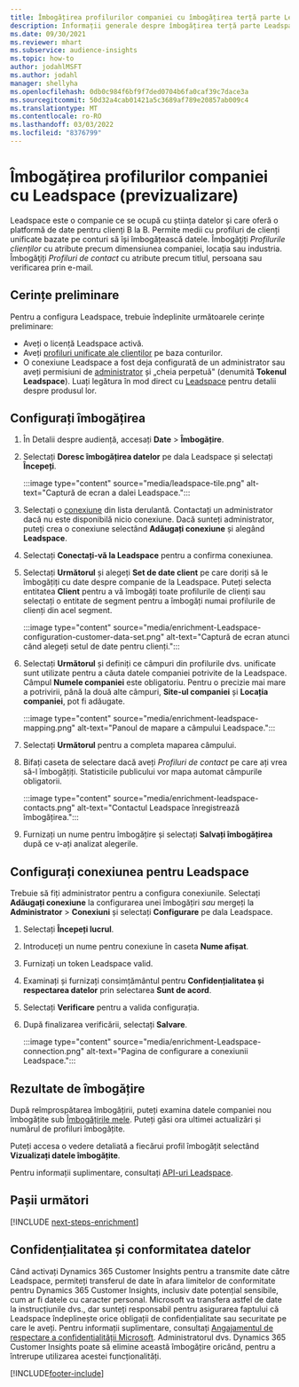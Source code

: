 ```yaml
---
title: Îmbogățirea profilurilor companiei cu îmbogățirea terță parte Leadspace
description: Informații generale despre îmbogățirea terță parte Leadspace.
ms.date: 09/30/2021
ms.reviewer: mhart
ms.subservice: audience-insights
ms.topic: how-to
author: jodahlMSFT
ms.author: jodahl
manager: shellyha
ms.openlocfilehash: 0db0c984f6bf9f7ded0704b6fa0caf39c7dace3a
ms.sourcegitcommit: 50d32a4cab01421a5c3689af789e20857ab009c4
ms.translationtype: MT
ms.contentlocale: ro-RO
ms.lasthandoff: 03/03/2022
ms.locfileid: "8376799"
---
```

# <a name="enrichment-of-company-profiles-with-leadspace-preview"></a>Îmbogățirea profilurilor companiei cu Leadspace (previzualizare)

Leadspace este o companie ce se ocupă cu știința datelor și care oferă o platformă de date pentru clienți B la B. Permite medii cu profiluri de clienți unificate bazate pe conturi să își îmbogățească datele. Îmbogăţiți *Profilurile clienților* cu atribute precum dimensiunea companiei, locația sau industria. Îmbogăţiți *Profiluri de contact* cu atribute precum titlul, persoana sau verificarea prin e-mail.

## <a name="prerequisites"></a>Cerințe preliminare

Pentru a configura Leadspace, trebuie îndeplinite următoarele cerințe preliminare:

- Aveți o licență Leadspace activă.
- Aveți [profiluri unificate ale clienților](customer-profiles.md) pe baza conturilor.
- O conexiune Leadspace a fost deja configurată de un administrator sau aveți permisiuni de [administrator](permissions.md#admin) și „cheia perpetuă" (denumită **Tokenul Leadspace**). Luați legătura în mod direct cu [Leadspace](https://www.leadspace.com/leadspace-microsoft-dynamics-365/) pentru detalii despre produsul lor.

## <a name="configure-the-enrichment"></a>Configurați îmbogățirea

1. În Detalii despre audiență, accesați **Date** > **Îmbogățire**.

1. Selectați **Doresc îmbogățirea datelor** pe dala Leadspace și selectați **Începeți**.

   :::image type="content" source="media/leadspace-tile.png" alt-text="Captură de ecran a dalei Leadspace.":::

1. Selectați o [conexiune](connections.md) din lista derulantă. Contactați un administrator dacă nu este disponibilă nicio conexiune. Dacă sunteți administrator, puteți crea o conexiune selectând **Adăugați conexiune** și alegând **Leadspace**. 

1. Selectați **Conectați-vă la Leadspace** pentru a confirma conexiunea.

1. Selectați **Următorul** și alegeți **Set de date client** pe care doriți să le îmbogățiți cu date despre companie de la Leadspace. Puteți selecta entitatea **Client** pentru a vă îmbogăți toate profilurile de clienți sau selectați o entitate de segment pentru a îmbogăți numai profilurile de clienți din acel segment.

    :::image type="content" source="media/enrichment-Leadspace-configuration-customer-data-set.png" alt-text="Captură de ecran atunci când alegeți setul de date pentru clienți.":::

1. Selectați **Următorul** și definiți ce câmpuri din profilurile dvs. unificate sunt utilizate pentru a căuta datele companiei potrivite de la Leadspace. Câmpul **Numele companiei** este obligatoriu. Pentru o precizie mai mare a potrivirii, până la două alte câmpuri, **Site-ul companiei** și **Locația companiei**, pot fi adăugate.

   :::image type="content" source="media/enrichment-leadspace-mapping.png" alt-text="Panoul de mapare a câmpului Leadspace.":::

1. Selectați **Următorul** pentru a completa maparea câmpului.

1. Bifați caseta de selectare dacă aveți *Profiluri de contact* pe care ați vrea să-l îmbogățiți. Statisticile publicului vor mapa automat câmpurile obligatorii.

   :::image type="content" source="media/enrichment-leadspace-contacts.png" alt-text="Contactul Leadspace înregistrează îmbogățirea.":::
 
1. Furnizați un nume pentru îmbogățire și selectați **Salvați îmbogățirea** după ce v-ați analizat alegerile.


## <a name="configure-the-connection-for-leadspace"></a>Configurați conexiunea pentru Leadspace 

Trebuie să fiți administrator pentru a configura conexiunile. Selectați **Adăugați conexiune** la configurarea unei îmbogățiri *sau* mergeți la **Administrator** > **Conexiuni** și selectați **Configurare** pe dala Leadspace.

1. Selectați **Începeți lucrul**. 

1. Introduceți un nume pentru conexiune în caseta **Nume afișat**.

1. Furnizați un token Leadspace valid.

1. Examinați și furnizați consimțământul pentru **Confidențialitatea și respectarea datelor** prin selectarea **Sunt de acord**.

1. Selectați **Verificare** pentru a valida configurația.

1. După finalizarea verificării, selectați **Salvare**.
   
   :::image type="content" source="media/enrichment-Leadspace-connection.png" alt-text="Pagina de configurare a conexiunii Leadspace.":::

## <a name="enrichment-results"></a>Rezultate de îmbogățire

După reîmprospătarea îmbogățirii, puteți examina datele companiei nou îmbogățite sub [Îmbogățirile mele](enrichment-hub.md). Puteți găsi ora ultimei actualizări și numărul de profiluri îmbogățite.

Puteți accesa o vedere detaliată a fiecărui profil îmbogățit selectând **Vizualizați datele îmbogățite**.

Pentru informații suplimentare, consultați [API-uri Leadspace](https://support.leadspace.com/hc/en-us/sections/201997649-API).

## <a name="next-steps"></a>Pașii următori


[!INCLUDE [next-steps-enrichment](../includes/next-steps-enrichment.md)]

## <a name="data-privacy-and-compliance"></a>Confidențialitatea și conformitatea datelor

Când activați Dynamics 365 Customer Insights pentru a transmite date către Leadspace, permiteți transferul de date în afara limitelor de conformitate pentru Dynamics 365 Customer Insights, inclusiv date potențial sensibile, cum ar fi datele cu caracter personal. Microsoft va transfera astfel de date la instrucțiunile dvs., dar sunteți responsabil pentru asigurarea faptului că Leadspace îndeplinește orice obligații de confidențialitate sau securitate pe care le aveți. Pentru informații suplimentare, consultați [Angajamentul de respectare a confidențialității Microsoft](https://go.microsoft.com/fwlink/?linkid=396732).
Administratorul dvs. Dynamics 365 Customer Insights poate să elimine această îmbogățire oricând, pentru a întrerupe utilizarea acestei funcționalități.


[!INCLUDE[footer-include](../includes/footer-banner.md)]
